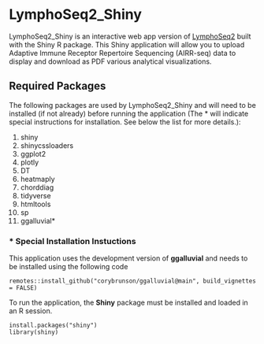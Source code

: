 # LymphoSeq2_Shiny

LymphoSeq2_Shiny is an interactive web app version of [LymphoSeq2](https://github.com/shashidhar22/LymphoSeq2/tree/v0.0.0.9000) built with the Shiny R package. This Shiny application will allow you to upload Adaptive Immune Receptor Repertoire Sequencing (AIRR-seq) data to display and download as PDF various analytical visualizations. 

## Required Packages

The following packages are used by LymphoSeq2_Shiny and will need to be installed (if not already) before running the application (The * will indicate special instructions for installation. See below the list for more details.): 

1. shiny
2. shinycssloaders
3. ggplot2
4. plotly
5. DT
6. heatmaply
7. chorddiag
8. tidyverse
9. htmltools
10. sp
11. ggalluvial*

### * Special Installation Instuctions
This application uses the development version of **ggalluvial** and needs to be installed using the following code
```
remotes::install_github("corybrunson/ggalluvial@main", build_vignettes = FALSE)
```



To run the application, the **Shiny** package must be installed and loaded in an R session.
```
install.packages("shiny")
library(shiny)
```
